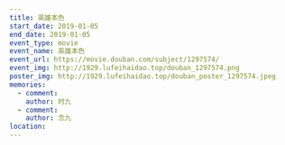 ```yaml
---
title: 英雄本色
start_date: 2019-01-05
end_date: 2019-01-05
event_type: movie
event_name: 英雄本色
event_url: https://movie.douban.com/subject/1297574/
event_img: http://1929.lufeihaidao.top/douban_1297574.png
poster_img: http://1929.lufeihaidao.top/douban_poster_1297574.jpeg
memories:
  - comment: 
    author: 时九
  - comment: 
    author: 念九
location: 
---
```


